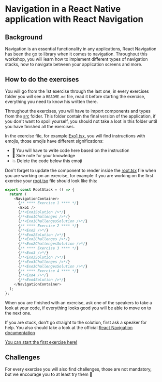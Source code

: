 # Navigation in a React Native application with React Navigation

## Background

Navigation is an essential functionality in any applications, React Navigation has been the go to library when it comes
to navigation. Throughout this workshop, you will learn how to implement different types of navigation stacks, how to
navigate between your application screens and more.

## How to do the exercises

You will go from the 1st exercise through the last one, in every exercises folder you will see a `README.md` file, read
it before starting the exercise, everything you need to know his written there.

Throughout the exercises, you will have to import components and types from the [src](./src) folder. This folder contain
the
final version of the application, if you don't want to spoil yourself, you should not take a loot in this folder until
you have finished all the exercises.

In the exercise file, for example [Exo1.tsx](./exercices/exo_1_native_stack/Exo1.tsx), you will find instructions with
emojis, those emojis have different
significations:

- 🐨 You will have to write code here based on the instruction
- 📝 Side note for your knowledge
- 💥 Delete the code below this emoji

Don't forget to update the component to render inside the [root.tsx](./exercices/root.tsx) file when you are working on
an exercise, for
example if you are working on the first exercise your [root.tsx](./exercices/root.tsx) file should look like this:

```js
export const RootStack = () => {
  return (
    <NavigationContainer>
      {/* **** Exercise 1 **** */}
      <Exo1 />
      {/*<Exo1Solution />*/}
      {/*<Exo1Challenges />*/}
      {/*<Exo1ChallengesSolution />*/}
      {/* **** Exercise 2 **** */}
      {/*<Exo2 />*/}
      {/*<Exo2Solution />*/}
      {/*<Exo2Challenges />*/}
      {/*<Exo2ChallengesSolution />*/}
      {/* **** Exercise 3 **** */}
      {/*<Exo3 />*/}
      {/*<Exo3Solution />*/}
      {/*<Exo3Challenges />*/}
      {/*<Exo3ChallengesSolution />*/}
      {/* **** Exercise 4 **** */}
      {/*<Exo4 />*/}
      {/*<Exo4Solution />*/}
    </NavigationContainer>
  );
};
```

When you are finished with an exercise, ask one of the speakers to take a look at your code, if everything looks good
you will be able to move on to the next one.

If you are stuck, don't go straight to the solution, first ask a speaker for help.
You also should take a look at the
official [React Navigation documentation](https://reactnavigation.org/docs/getting-started)

[You can start the first exercise here!](./exercices/exo_1_native_stack/README.md)

## Challenges

For every exercise you will also find challenges, those are not mandatory, but we encourage you to at least try them 💪
